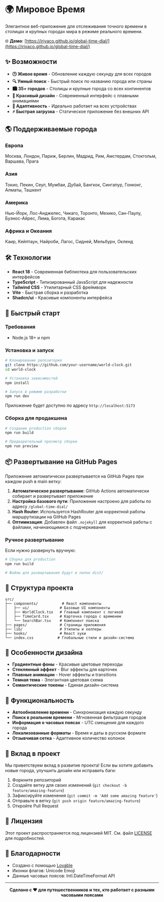 # 🌍 Мировое Время

Элегантное веб-приложение для отслеживания точного времени в столицах и крупных городах мира в режиме реального времени.

🌐 **Демо**: [https://iriyaco.github.io/global-time-dial/](https://iriyaco.github.io/global-time-dial/)

## ✨ Возможности

- **🕒 Живое время** - Обновление каждую секунду для всех городов
- **🔍 Умный поиск** - Быстрый поиск по названию города или страны
- **🏙️ 35+ городов** - Столицы и крупные города со всех континентов
- **🎨 Красивый дизайн** - Современный интерфейс с плавными анимациями
- **📱 Адаптивность** - Идеально работает на всех устройствах
- **⚡ Быстрая загрузка** - Статическое приложение без внешних API

## 🌎 Поддерживаемые города

### Европа
Москва, Лондон, Париж, Берлин, Мадрид, Рим, Амстердам, Стокгольм, Варшава, Прага

### Азия
Токио, Пекин, Сеул, Мумбаи, Дубай, Бангкок, Сингапур, Гонконг, Алматы, Ташкент

### Америка
Нью-Йорк, Лос-Анджелес, Чикаго, Торонто, Мехико, Сан-Паулу, Буэнос-Айрес, Лима, Богота, Каракас

### Африка и Океания
Каир, Кейптаун, Найроби, Лагос, Сидней, Мельбурн, Окленд

## 🛠️ Технологии

- **React 18** - Современная библиотека для пользовательских интерфейсов
- **TypeScript** - Типизированный JavaScript для надежности
- **Tailwind CSS** - Утилитарный CSS фреймворк
- **Vite** - Быстрая сборка и разработка
- **Shadcn/ui** - Красивые компоненты интерфейса

## 🚀 Быстрый старт

### Требования
- Node.js 18+ и npm

### Установка и запуск

```bash
# Клонирование репозитория
git clone https://github.com/your-username/world-clock.git
cd world-clock

# Установка зависимостей
npm install

# Запуск в режиме разработки
npm run dev
```

Приложение будет доступно по адресу `http://localhost:5173`

### Сборка для продакшена

```bash
# Создание production сборки
npm run build

# Предварительный просмотр сборки
npm run preview
```

## 📦 Развертывание на GitHub Pages

Приложение автоматически развертывается на GitHub Pages при каждом push в main ветку:

1. **Автоматическое развертывание**: GitHub Actions автоматически собирает и развертывает приложение
2. **Настройка базового пути**: Приложение настроено для работы по адресу `/global-time-dial/`
3. **Hash Router**: Используется HashRouter для корректной работы маршрутизации на GitHub Pages
4. **Оптимизация**: Добавлен файл `.nojekyll` для корректной работы с файлами, начинающимися с подчеркивания

### Ручное развертывание

Если нужно развернуть вручную:

```bash
# Сборка для production
npm run build

# Файлы для развертывания будут в папке dist/
```

## 📁 Структура проекта

```
src/
├── components/           # React компоненты
│   ├── ui/              # Базовые UI компоненты
│   ├── WorldClock.tsx   # Главный компонент с логикой
│   ├── TimeCard.tsx     # Карточка города с временем
│   └── SearchBar.tsx    # Компонент поиска
├── pages/               # Страницы приложения
├── lib/                 # Утилиты и хелперы
├── hooks/               # React хуки
└── index.css           # Глобальные стили и дизайн-система
```

## 🎨 Особенности дизайна

- **Градиентные фоны** - Красивые цветовые переходы
- **Стеклянный эффект** - Blur эффекты для карточек
- **Плавные анимации** - Hover эффекты и transitions
- **Темная тема** - Элегантная цветовая схема
- **Семантические токены** - Единая дизайн-система

## 🌟 Функциональность

- **Автообновление времени** - Синхронизация каждую секунду
- **Поиск в реальном времени** - Мгновенная фильтрация городов
- **Информация о часовых поясах** - UTC смещения для каждого города
- **Локализованные форматы** - Время и даты в русском формате
- **Отзывчивая сетка** - Адаптивное количество колонок

## 🤝 Вклад в проект

Мы приветствуем вклад в развитие проекта! Если вы хотите добавить новые города, улучшить дизайн или исправить баги:

1. Форкните репозиторий
2. Создайте ветку для своих изменений (`git checkout -b feature/amazing-feature`)
3. Зафиксируйте изменения (`git commit -m 'Add some amazing feature'`)
4. Отправьте в ветку (`git push origin feature/amazing-feature`)
5. Откройте Pull Request

## 📄 Лицензия

Этот проект распространяется под лицензией MIT. См. файл [LICENSE](LICENSE) для подробностей.

## 🙏 Благодарности

- Создано с помощью [Lovable](https://lovable.dev)
- Иконки флагов: Unicode Emoji
- Данные часовых поясов: Intl.DateTimeFormat API

---

<div align="center">
  <strong>Сделано с ❤️ для путешественников и тех, кто работает с разными часовыми поясами</strong>
</div>